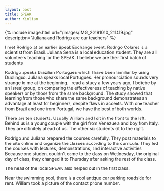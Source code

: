```yaml
---
layout: post
title: SPEAK
author: Xinlian
---
```


{% include image.html url="/images/IMG_20191010_211419.jpg" description="Juliana and Rodrigo are our teachers" %}

I met Rodrigo at an earlier Speak Exchange event.  Rodrigo Colares is a scientist from Brasil.  Juliana Serra is a local education student.  They are all volunteers teaching for the SPEAK.  I beliebe we are their first batch of students.

Rodrigo speaks Brazilian Portugues which I have been familiar by using Duolinguo.  Juliana speaks local Portugues.  Her pronounciation sounds very strange to me at the beginning.  I read a study a few years ago, I beliebe by an Isreal group, on comparing the effectiveness of teaching by native speakers or by those from the same background.  The study showed that learning from those who share the same background demonstrates an advantage at least for beginners, despite flaws in accents.  With one teacher from Brazil and one from Portugal, we have the best of both worlds.

There are ten students.  Usually William and I sit in the front to the left.  Behind us is a young couple with the girl from Venezuela and boy from Italy.  They are difinitely ahead of us.  The other six students sit to the right.

Rodrigo and Juliana prepared the courses carefully.  They post materials to the site online and organize the classes according to the curricula.  They led the courses with lectures, demonstrations, and interactive activities.  Because one student couldn't come to the class on Wednesday, the original day of class, they changed it to Thursday after asking the rest of the class.

The head of the local SPEAK also helped out in the first class.

Near the swimming pool, there is a cool antique car parking roadside for rent.  William took a picture of the contact phone number.
